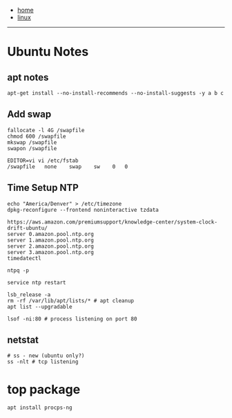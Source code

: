- [home](/index.md)
- [linux](/linux.md)
---
# Ubuntu Notes

## apt notes
```
apt-get install --no-install-recommends --no-install-suggests -y a b c
```

## Add swap
```
fallocate -l 4G /swapfile
chmod 600 /swapfile
mkswap /swapfile
swapon /swapfile

EDITOR=vi vi /etc/fstab
/swapfile   none    swap    sw    0   0
```

## Time Setup NTP
```
echo "America/Denver" > /etc/timezone
dpkg-reconfigure --frontend noninteractive tzdata

https://aws.amazon.com/premiumsupport/knowledge-center/system-clock-drift-ubuntu/
server 0.amazon.pool.ntp.org
server 1.amazon.pool.ntp.org
server 2.amazon.pool.ntp.org
server 3.amazon.pool.ntp.org
timedatectl

ntpq -p

service ntp restart
```

```
lsb_release -a
rm -rf /var/lib/apt/lists/* # apt cleanup
apt list --upgradable

lsof -ni:80 # process listening on port 80
```
## netstat
```
# ss - new (ubuntu only?)
ss -nlt # tcp listening
```

# top package
```
apt install procps-ng
```
